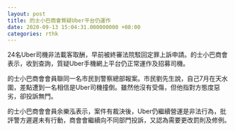 ```yaml
---
layout: post
title: 的士小巴商會質疑Uber平台仍運作
date: 2020-09-13 15:04:31.000000000 +08:00
categories: rthk
---
```


24名Uber司機非法載客取酬，早前被終審法院駁回定罪上訴申請。的士小巴商會表示，收到查詢，質疑Uber手機網上平台仍正常運作及招募司機。

的士小巴商會會員聯同一名市民到警察總部報案。市民劉先生說，自己7月在天水圍，差點遭到一名相信是Uber司機撞倒。雖然他沒有受傷，但他指對方態度惡劣，卻投訴無門。

的士小巴商會會員余樂泓表示，案件有裁決後，Uber仍繼續營運是非法行為，批評警方遲遲未有行動，商會會繼續向不同部門投訴，又認為需要更改罰則及修例。
